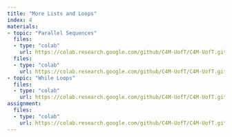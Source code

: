 ```yaml
---
title: "More Lists and Loops"
index: 4
materials:
- topic: "Parallel Sequences"
  files: 
  - type: "colab"
    url: https://colab.research.google.com/github/C4M-UofT/C4M-UofT.github.io/blob/master/lectures/module1/1-4_morelists/4a - Parallel_ 
  files:
  - type: "colab"
    url: https://colab.research.google.com/github/C4M-UofT/C4M-UofT.github.io/blob/master/lectures/module1/1-4_morelists/4b - Nested Lists and Loops.ipynb 
- topic: "While Loops"
  files:
  - type: "colab"
    url: https://colab.research.google.com/github/C4M-UofT/C4M-UofT.github.io/blob/master/lectures/module1/1-4_morelists/4c - While Loops.ipynb 
assignment:
  files:
  - type: "colab" 
    url: https://colab.research.google.com/github/C4M-UofT/C4M-UofT.github.io/blob/master/lectures/module1/1-4_morelists/HW4.ipynb
---
```

